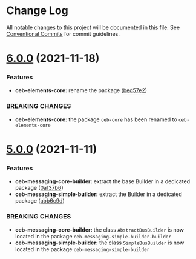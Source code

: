 # Change Log

All notable changes to this project will be documented in this file.
See [Conventional Commits](https://conventionalcommits.org) for commit guidelines.

# [6.0.0](https://github.com/tmorin/ceb/compare/v5.0.2...v6.0.0) (2021-11-18)


### Features

* **ceb-elements-core:** rename the package ([bed57e2](https://github.com/tmorin/ceb/commit/bed57e26a2d9904ba98d9d45cfc5bbcef4262eb1))


### BREAKING CHANGES

* **ceb-elements-core:** the package `ceb-core` has been renamed to `ceb-elements-core`





# [5.0.0](https://github.com/tmorin/ceb/compare/v4.0.2...v5.0.0) (2021-11-11)


### Features

* **ceb-messaging-core-builder:** extract the base Builder in a dedicated package ([0a137b6](https://github.com/tmorin/ceb/commit/0a137b67413f2735618e56de274f1641a3108d8d))
* **ceb-messaging-simple-builder:** extract the Builder in a dedicated package ([abb6c9d](https://github.com/tmorin/ceb/commit/abb6c9dc024d0dbc5e2d1140b2c5b0ce0cf46207))


### BREAKING CHANGES

* **ceb-messaging-core-builder:** the class `AbstractBusBuilder` is now located in the package `ceb-messaging-simple-builder-builder`
* **ceb-messaging-simple-builder:** the class `SimpleBusBuilder` is now located in the package `ceb-messaging-simple-builder`
